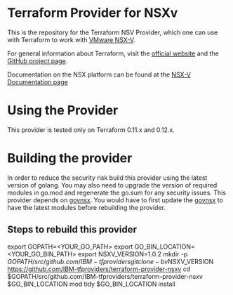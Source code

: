 # Terraform Provider for NSXv

This is the repository for the Terraform NSV Provider, which one can use with
Terraform to work with [VMware NSX-V](https://www.vmware.com/products/nsx.html).

For general information about Terraform, visit the [official
website](https://terraform.io/) and the [GitHub project page](tf-github).

Documentation on the NSX platform can be found at the [NSX-V Documentation page](https://docs.vmware.com/en/VMware-NSX-Data-Center-for-vSphere/index.html)

# Using the Provider

This provider is tested only on Terraform 0.11.x and 0.12.x. 

# Building the provider

In order to reduce the security risk build this provider using the latest version of golang. 
You may also need to upgrade the version of required modules in go.mod and regenerate the go.sum for any security issues.
This provider depends on [govnsx](https://github.com/IBM-tfproviders/govnsx). You would have to first update the 
[govnsx](https://github.com/IBM-tfproviders/govnsx) to have the latest modules before rebuilding the provider.

## Steps to rebuild this provider

export GOPATH=<YOUR_GO_PATH>
export GO_BIN_LOCATION=<YOUR_GO_BIN_PATH>
export NSXV_VERSION=1.0.2
mkdir -p $GOPATH/src/github.com/IBM-tfproviders
git clone -b v$NSXV_VERSION https://github.com/IBM-tfproviders/terraform-provider-nsxv
cd $GOPATH/src/github.com/IBM-tfproviders/terraform-provider-nsxv
$GO_BIN_LOCATION mod tidy
$GO_BIN_LOCATION install